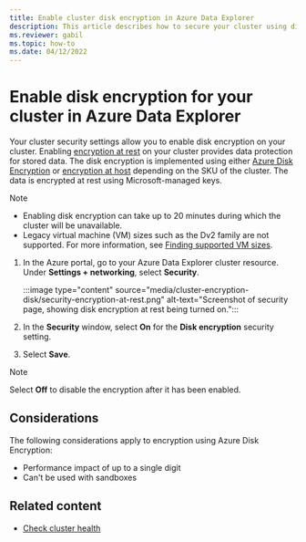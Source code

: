 ```yaml
---
title: Enable cluster disk encryption in Azure Data Explorer
description: This article describes how to secure your cluster using disk encryption in Azure Data Explorer within the Azure portal.
ms.reviewer: gabil
ms.topic: how-to
ms.date: 04/12/2022
---
```


# Enable disk encryption for your cluster in Azure Data Explorer

Your cluster security settings allow you to enable disk encryption on your cluster. Enabling [encryption at rest](/azure/security/fundamentals/encryption-atrest) on your cluster provides data protection for stored data. The disk encryption is implemented using either [Azure Disk Encryption](/azure/security/azure-security-disk-encryption-overview) or [encryption at host](/azure/virtual-machines/disks-enable-host-based-encryption-portal) depending on the SKU of the cluster. The data is encrypted at rest using Microsoft-managed keys.

> [!NOTE]
>
> * Enabling disk encryption can take up to 20 minutes during which the cluster will be unavailable.
> * Legacy virtual machine (VM) sizes such as the Dv2 family are not supported. For more information, see [Finding supported VM sizes](/azure/virtual-machines/windows/disks-enable-host-based-encryption-powershell).

1. In the Azure portal, go to your Azure Data Explorer cluster resource. Under **Settings + networking**, select **Security**.

    :::image type="content" source="media/cluster-encryption-disk/security-encryption-at-rest.png" alt-text="Screenshot of security page, showing disk encryption at rest being turned on.":::

1. In the **Security** window, select **On** for the **Disk encryption** security setting.

1. Select **Save**.

> [!NOTE]
> Select **Off** to disable the encryption after it has been enabled.

## Considerations

The following considerations apply to encryption using Azure Disk Encryption:

* Performance impact of up to a single digit
* Can't be used with sandboxes

## Related content

* [Check cluster health](check-cluster-health.md)
